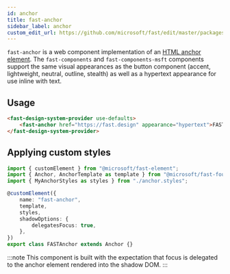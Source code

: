 ```yaml
---
id: anchor
title: fast-anchor
sidebar_label: anchor
custom_edit_url: https://github.com/microsoft/fast/edit/master/packages/web-components/fast-foundation/src/anchor/README.md
---
```


`fast-anchor` is a web component implementation of an [HTML anchor element](https://developer.mozilla.org/en-US/docs/Web/HTML/Element/a). The `fast-components` and `fast-components-msft` components support the same visual appearances as the button component (accent, lightweight, neutral, outline, stealth) as well as a hypertext appearance for use inline with text.

## Usage

```html live
<fast-design-system-provider use-defaults>
    <fast-anchor href="https://fast.design" appearance="hypertext">FAST</fast-anchor>
</fast-design-system-provider>
```

## Applying custom styles

```ts
import { customElement } from "@microsoft/fast-element";
import { Anchor, AnchorTemplate as template } from "@microsoft/fast-foundation";
import { MyAnchorStyles as styles } from "./anchor.styles";

@customElement({
    name: "fast-anchor",
    template,
    styles,
    shadowOptions: {
        delegatesFocus: true,
    },
})
export class FASTAnchor extends Anchor {}
```

:::note
This component is built with the expectation that focus is delegated to the anchor element rendered into the shadow DOM.
:::